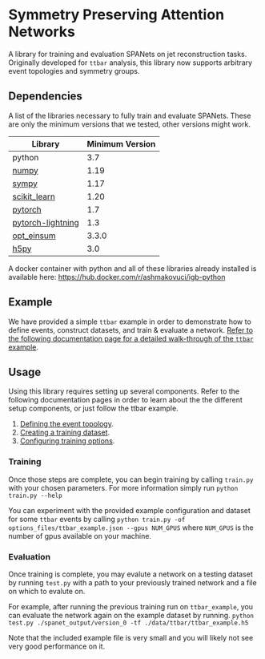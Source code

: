# Symmetry Preserving Attention Networks

A library for training and evaluation SPANets on jet reconstruction tasks. 
Originally developed for `ttbar` analysis,
this library now supports arbitrary event topologies and symmetry groups.

## Dependencies

A list of the libraries necessary to fully train and evaluate SPANets. 
These are only the minimum versions that we tested, other versions might work.

| Library                                                 | Minimum Version |
| ------------------------------------------------------- | --------------- |
| python                                                  | 3.7             |
| [numpy](https://pypi.org/project/numpy/)                | 1.19            |
| [sympy](https://www.sympy.org/en/index.html)            | 1.17            |
| [scikit_learn](https://scikit-learn.org/stable/)        | 1.20            |
| [pytorch](https://pytorch.org/)                         | 1.7             |
| [pytorch-lightning](https://www.pytorchlightning.ai/)   | 1.3             |
| [opt_einsum](https://github.com/dgasmith/opt_einsum)    | 3.3.0           |
| [h5py](https://pypi.org/project/h5py/)                  | 3.0             |

A docker container with python and all of these libraries already installed
is available here: https://hub.docker.com/r/ashmakovuci/igb-python

## Example
We have provided a simple `ttbar` example in order to demonstrate how to
define events, construct datasets, and train & evaluate a network.
[Refer to the following documentation page for a detailed walk-through 
of the `ttbar` example](docs/TTBar.md).

## Usage
Using this library requires setting up several components. 
Refer to the following documentation pages in order to learn about the
the different setup components, or just follow the ttbar example.

1. [Defining the event topology](docs/EventInfo.md).
2. [Creating a training dataset](docs/Dataset.md).
3. [Configuring training options](docs/Options.md).


### Training

Once those steps are complete, you can begin training by 
calling `train.py` with your chosen parameters. For more information
simply run `python train.py --help`

You can experiment with the provided example configuration and dataset
for some `ttbar` events by calling 
`python train.py -of options_files/ttbar_example.json --gpus NUM_GPUS` 
where `NUM_GPUS` is the number of gpus available on your machine.

### Evaluation

Once training is complete, you may evalute a network on
a testing dataset by running `test.py` with a path to your previously
trained network and a file on which to evalute on.

For example, after running the previous training run on `ttbar_example`, 
you can evaluate the network again on the example dataset by running.
`python test.py ./spanet_output/version_0 -tf ./data/ttbar/ttbar_example.h5`

Note that the included example file is very small and you will likely not
see very good performance on it.